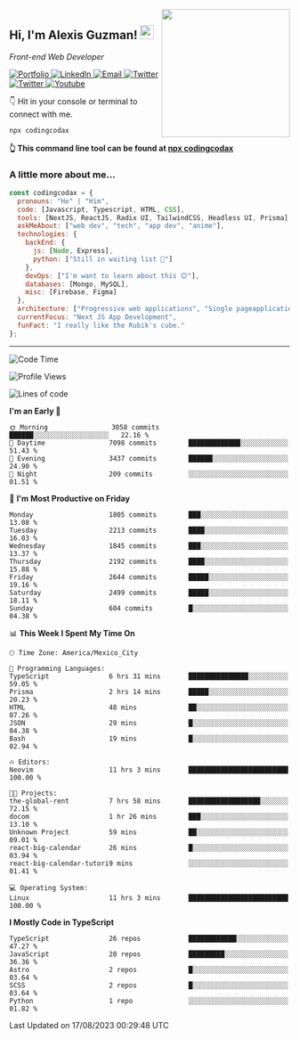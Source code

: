 <img align='right' src="https://media.giphy.com/media/M9gbBd9nbDrOTu1Mqx/giphy.gif" width="230">
<h2>Hi, I'm Alexis Guzman! <img src="https://media.giphy.com/media/hvRJCLFzcasrR4ia7z/giphy.gif" width="25px"></h2>
<p><em>Front-end Web Developer</em></p>

<p>
  <a href='https://www.codingcodax.dev' target='_blank'>
    <img alt='Portfolio' src='https://img.shields.io/badge/Portfolio-black?logo=vercel&style=flat-square'>
  </a>
  <a href='https://linkedin.com/in/codingcodax' target='_blank'>
    <img alt='LinkedIn' src='https://img.shields.io/badge/LinkedIn-black?logo=LinkedIn&style=flat-square'>
  </a>
  <a href='mailto:codingcodax@gmail.com' target='_blank'>
    <img alt='Email' src='https://img.shields.io/badge/Email-black?logo=Gmail&style=flat-square'>
  </a>
  <a href='https://twitter.com/codingcodax' target='_blank'>
    <img alt='Twitter' src='https://img.shields.io/badge/Twitter-black?logo=Twitter&style=flat-square'>
  </a>
  <a href='https://www.instagram.com/codingcodax' target='_blank'>
    <img alt='Twitter' src='https://img.shields.io/badge/Instagram-black?logo=Instagram&style=flat-square'>
  </a>
  <a href='https://www.youtube.com/@codingcodax' target='_blank'>
    <img alt='Youtube' src='https://img.shields.io/badge/YouTube-black?logo=Youtube&style=flat-square'>
  </a>
</p>

👇 Hit in your console or terminal to connect with me.

```bash
npx codingcodax 
```
**👆 This command line tool can be found at [npx codingcodax](https://github.com/codingcodax/npx-codingcodax)**

<h3>A little more about me...</h3>

```javascript
const codingcodax = {
  pronouns: "He" | "Him",
  code: [Javascript, Typescript, HTML, CSS],
  tools: [NextJS, ReactJS, Radix UI, TailwindCSS, Headless UI, Prisma],
  askMeAbout: ["web dev", "tech", "app dev", "anime"],
  technologies: {
    backEnd: {
      js: [Node, Express],
      python: ["Still in waiting list 🥲"]
    },
    devOps: ["I'm want to learn about this 😊"],
    databases: [Mongo, MySQL],
    misc: [Firebase, Figma]
  },
  architecture: ["Progressive web applications", "Single pageapplications"],
  currentFocus: "Next JS App Development",
  funFact: "I really like the Rubik's cube."
};
```

---

<!--START_SECTION:waka-->
![Code Time](http://img.shields.io/badge/Code%20Time-1%2C620%20hrs%2050%20mins-blue)

![Profile Views](http://img.shields.io/badge/Profile%20Views-0-blue)

![Lines of code](https://img.shields.io/badge/From%20Hello%20World%20I%27ve%20Written-9.4%20million%20lines%20of%20code-blue)

**I'm an Early 🐤** 

```text
🌞 Morning                3058 commits        ██████░░░░░░░░░░░░░░░░░░░   22.16 % 
🌆 Daytime                7098 commits        █████████████░░░░░░░░░░░░   51.43 % 
🌃 Evening                3437 commits        ██████░░░░░░░░░░░░░░░░░░░   24.90 % 
🌙 Night                  209 commits         ░░░░░░░░░░░░░░░░░░░░░░░░░   01.51 % 
```
📅 **I'm Most Productive on Friday** 

```text
Monday                   1805 commits        ███░░░░░░░░░░░░░░░░░░░░░░   13.08 % 
Tuesday                  2213 commits        ████░░░░░░░░░░░░░░░░░░░░░   16.03 % 
Wednesday                1845 commits        ███░░░░░░░░░░░░░░░░░░░░░░   13.37 % 
Thursday                 2192 commits        ████░░░░░░░░░░░░░░░░░░░░░   15.88 % 
Friday                   2644 commits        █████░░░░░░░░░░░░░░░░░░░░   19.16 % 
Saturday                 2499 commits        █████░░░░░░░░░░░░░░░░░░░░   18.11 % 
Sunday                   604 commits         █░░░░░░░░░░░░░░░░░░░░░░░░   04.38 % 
```


📊 **This Week I Spent My Time On** 

```text
🕑︎ Time Zone: America/Mexico_City

💬 Programming Languages: 
TypeScript               6 hrs 31 mins       ███████████████░░░░░░░░░░   59.05 % 
Prisma                   2 hrs 14 mins       █████░░░░░░░░░░░░░░░░░░░░   20.23 % 
HTML                     48 mins             ██░░░░░░░░░░░░░░░░░░░░░░░   07.26 % 
JSON                     29 mins             █░░░░░░░░░░░░░░░░░░░░░░░░   04.38 % 
Bash                     19 mins             █░░░░░░░░░░░░░░░░░░░░░░░░   02.94 % 

🔥 Editors: 
Neovim                   11 hrs 3 mins       █████████████████████████   100.00 % 

🐱‍💻 Projects: 
the-global-rent          7 hrs 58 mins       ██████████████████░░░░░░░   72.15 % 
docom                    1 hr 26 mins        ███░░░░░░░░░░░░░░░░░░░░░░   13.10 % 
Unknown Project          59 mins             ██░░░░░░░░░░░░░░░░░░░░░░░   09.01 % 
react-big-calendar       26 mins             █░░░░░░░░░░░░░░░░░░░░░░░░   03.94 % 
react-big-calendar-tutori9 mins              ░░░░░░░░░░░░░░░░░░░░░░░░░   01.41 % 

💻 Operating System: 
Linux                    11 hrs 3 mins       █████████████████████████   100.00 % 
```

**I Mostly Code in TypeScript** 

```text
TypeScript               26 repos            ████████████░░░░░░░░░░░░░   47.27 % 
JavaScript               20 repos            █████████░░░░░░░░░░░░░░░░   36.36 % 
Astro                    2 repos             █░░░░░░░░░░░░░░░░░░░░░░░░   03.64 % 
SCSS                     2 repos             █░░░░░░░░░░░░░░░░░░░░░░░░   03.64 % 
Python                   1 repo              ░░░░░░░░░░░░░░░░░░░░░░░░░   01.82 % 
```




 Last Updated on 17/08/2023 00:29:48 UTC
<!--END_SECTION:waka-->
